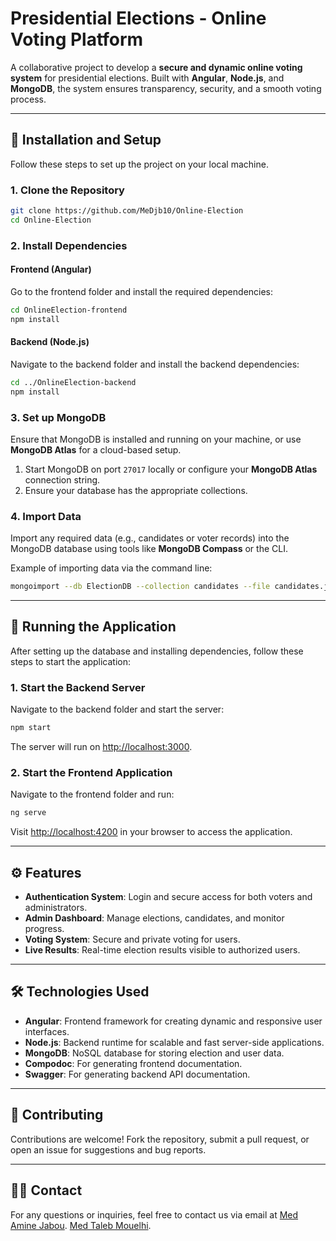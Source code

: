 # Presidential Elections - Online Voting Platform  

A collaborative project to develop a **secure and dynamic online voting system** for presidential elections. Built with **Angular**, **Node.js**, and **MongoDB**, the system ensures transparency, security, and a smooth voting process.

---

## 🚀 **Installation and Setup**  

Follow these steps to set up the project on your local machine.  

### 1. **Clone the Repository**  

```bash  
git clone https://github.com/MeDjb10/Online-Election  
cd Online-Election 
```  

### 2. **Install Dependencies**  

#### Frontend (Angular)  
Go to the frontend folder and install the required dependencies:  

```bash  
cd OnlineElection-frontend  
npm install    
```  

#### Backend (Node.js)  
Navigate to the backend folder and install the backend dependencies:  

```bash  
cd ../OnlineElection-backend  
npm install   
```  

### 3. **Set up MongoDB**  

Ensure that MongoDB is installed and running on your machine, or use **MongoDB Atlas** for a cloud-based setup.  

1. Start MongoDB on port `27017` locally or configure your **MongoDB Atlas** connection string.  
2. Ensure your database has the appropriate collections.  

### 4. **Import Data**  

Import any required data (e.g., candidates or voter records) into the MongoDB database using tools like **MongoDB Compass** or the CLI.  

Example of importing data via the command line:  

```bash  
mongoimport --db ElectionDB --collection candidates --file candidates.json  
```  

---

## 🔧 **Running the Application**  

After setting up the database and installing dependencies, follow these steps to start the application:  

### 1. **Start the Backend Server**  

Navigate to the backend folder and start the server:  

```bash  
npm start  
```  

The server will run on [http://localhost:3000](http://localhost:3000).  

### 2. **Start the Frontend Application**  

Navigate to the frontend folder and run:  

```bash  
ng serve  
```  

Visit [http://localhost:4200](http://localhost:4200) in your browser to access the application.  

---

## ⚙️ **Features**  

- **Authentication System**: Login and secure access for both voters and administrators.  
- **Admin Dashboard**: Manage elections, candidates, and monitor progress.  
- **Voting System**: Secure and private voting for users.  
- **Live Results**: Real-time election results visible to authorized users.  

---

## 🛠 **Technologies Used**  

- **Angular**: Frontend framework for creating dynamic and responsive user interfaces.  
- **Node.js**: Backend runtime for scalable and fast server-side applications.  
- **MongoDB**: NoSQL database for storing election and user data.  
- **Compodoc**: For generating frontend documentation.  
- **Swagger**: For generating backend API documentation.

---

## 💬 **Contributing**  

Contributions are welcome! Fork the repository, submit a pull request, or open an issue for suggestions and bug reports.  

---

## 🧑‍💻 **Contact**  

For any questions or inquiries, feel free to contact us via email at 
[Med Amine Jabou](mailto:jabou.medamine@gmail.com).
[Med Taleb Mouelhi](mailto:mouelhi.medtaleb@gmail.com).
